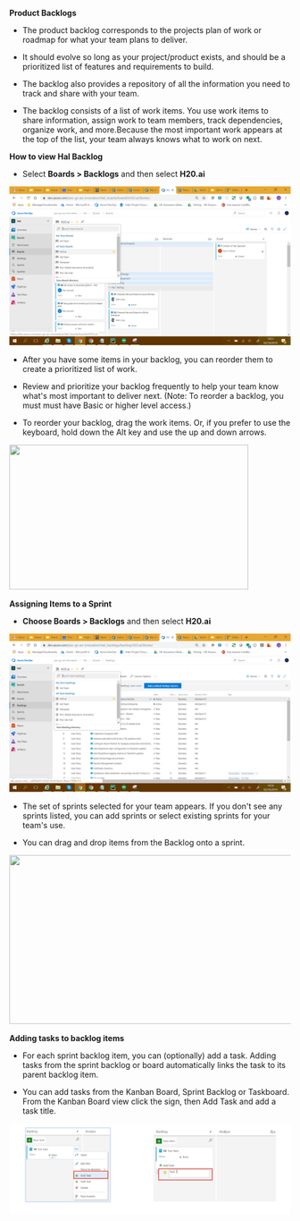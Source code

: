 **Product Backlogs**

- The product backlog corresponds to the projects plan of work or roadmap for what your team plans to deliver. 

- It should evolve so long as your project/product exists, and should be a prioritized list of features and requirements to build.

- The backlog also provides a repository of all the information you need to track and share with your team.

- The backlog consists of a list of work items. You use work items to share information, assign work to team members, track dependencies, organize work, and more.Because the most important work appears at the top of the list, your team always knows what to work on next.

**How to view Hal Backlog**

- Select **Boards > Backlogs** and then select **H20.ai**

![image.png](/.attachments/image-08637cd3-6115-4f6b-9ed9-1aac9020cd62.png)

- After you have some items in your backlog, you can reorder them to create a prioritized list of work. 

- Review and prioritize your backlog frequently to help your team know what's most important to deliver next. (Note: To reorder a backlog, you must must have Basic or higher level access.)

- To reorder your backlog, drag the work items. Or, if you prefer to use the keyboard, hold down the Alt key and use the up and down arrows.

<B style="font-weight:normal"  id="docs-internal-guid-0a2c596e-7fff-c1ed-b369-a80170fc9abe"><IMG  width="428px;"  height="259px;"  src="https://lh4.googleusercontent.com/9nqOQksG_M5b-RD4mpyebH3xitKg56Hw_oDw_IGl98j3OEgoBlKdRUKv_f7d1dbnxqEKFoR2nlcijkM344iw37fhNbsr1lPCDmv7LRXcEX5LapDXUuY1iHbyuwtPd4do-LFTKF9ATg0"/></B>

**Assigning Items to a Sprint**

- **Choose Boards > Backlogs** and then select **H20.ai**

![image.png](/.attachments/image-4be6b94d-76b7-4c38-ac81-488611ca7b6c.png)

- The set of sprints selected for your team appears. If you don't see any sprints listed, you can add sprints or select existing sprints for your team's use.

- You can drag and drop items from the Backlog onto a sprint.

<B style="font-weight:normal"  id="docs-internal-guid-4fd2dc86-7fff-8e4d-63a3-2c6a9bc5cf43"><IMG  width="806px;"  height="302px;"  src="https://lh6.googleusercontent.com/F7fHrUNf1mLAHa2QrRdBsQozUEDJldWQfs6dNbNWirjZzK5iANgW5xEv9P4U1xk-twmOrHQG-crX4o7LXevKMjrrgEjh7bTcTMKwW9Sl-7cmAYolvk6_kg3HV6f3tttYMeBtFBj_hW8"/></B>

**Adding tasks to backlog items**

- For each sprint backlog item, you can (optionally) add a task. Adding tasks from the sprint backlog or board automatically links the task to its parent backlog item.

- You can add tasks from the Kanban Board, Sprint Backlog or Taskboard.
From the Kanban Board view click the sign, then Add Task and add a task title.

![image.png](/.attachments/image-47d188b0-bc10-4d7e-8aa4-fa029b03878c.png)


